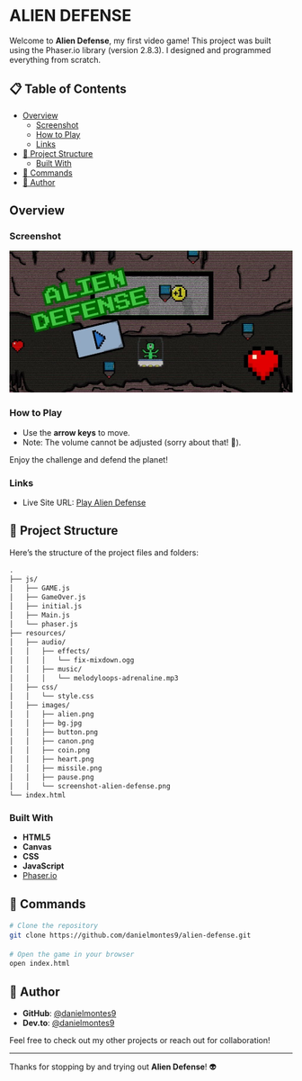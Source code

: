# ALIEN DEFENSE

Welcome to **Alien Defense**, my first video game! This project was built using the Phaser.io library (version 2.8.3). I designed and programmed everything from scratch.

## 📋 Table of Contents

- [Overview](#overview)
  - [Screenshot](#screenshot)
  - [How to Play](#how-to-play)
  - [Links](#links)
- [🚀 Project Structure](#project-structure)
  - [Built With](#built-with)
- [🧞 Commands](#commands)
- [👤 Author](#author)


## Overview

### Screenshot

![Alien Defense Screenshot](./resources/images/screenshot-alien-defense.jpg)

### How to Play

- Use the **arrow keys** to move.  
- Note: The volume cannot be adjusted (sorry about that! 😬).  

Enjoy the challenge and defend the planet!  

### Links

- Live Site URL: <a href="https://danielmontes9.github.io/alien-defense/" target="_blank">Play Alien Defense</a>

## 🚀 Project Structure

Here’s the structure of the project files and folders:  

```plaintext
.
├── js/
│   ├── GAME.js
│   ├── GameOver.js
│   ├── initial.js
│   ├── Main.js
│   └── phaser.js
├── resources/
│   ├── audio/
│   │   ├── effects/
│   │   │   └── fix-mixdown.ogg
│   │   ├── music/
│   │   │   └── melodyloops-adrenaline.mp3
│   ├── css/
│   │   └── style.css
│   ├── images/
│   │   ├── alien.png
│   │   ├── bg.jpg
│   │   ├── button.png
│   │   ├── canon.png
│   │   ├── coin.png
│   │   ├── heart.png
│   │   ├── missile.png
│   │   ├── pause.png
│   │   └── screenshot-alien-defense.png
└── index.html
```

### Built With

- **HTML5**
- **Canvas**
- **CSS**
- **JavaScript**
- [Phaser.io](https://phaser.io/)


## 🧞 Commands

```bash
# Clone the repository
git clone https://github.com/danielmontes9/alien-defense.git

# Open the game in your browser
open index.html
```


## 👤 Author

- **GitHub**: [@danielmontes9](https://www.github.com/danielmontes9)  
- **Dev.to**: [@danielmontes9](https://www.dev.to/danielmontes9)  

Feel free to check out my other projects or reach out for collaboration!


---

Thanks for stopping by and trying out **Alien Defense**! 👽
